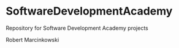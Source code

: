 # SoftwareDevelopmentAcademy
Repository for Software Development Academy projects

Robert Marcinkowski
